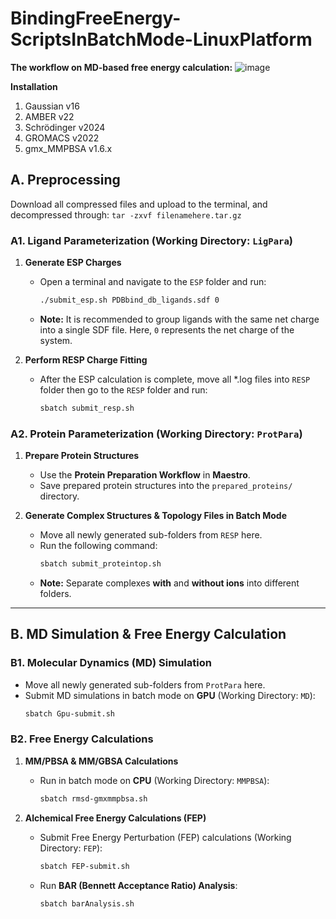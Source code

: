 # BindingFreeEnergy-ScriptsInBatchMode-LinuxPlatform

**The workflow on MD-based free energy calculation:**
![image](https://github.com/user-attachments/assets/89bd4b4a-b22a-4334-b788-4a94d79c9407)

**Installation**
1. Gaussian v16
2. AMBER v22
3. Schrödinger v2024
4. GROMACS v2022
5. gmx_MMPBSA v1.6.x

## **A. Preprocessing**  
Download all compressed files and upload to the terminal, and decompressed through: `tar -zxvf filenamehere.tar.gz`

### **A1. Ligand Parameterization (Working Directory: `LigPara`)**  
1. **Generate ESP Charges**  
   - Open a terminal and navigate to the `ESP` folder and run:  
     ```bash
     ./submit_esp.sh PDBbind_db_ligands.sdf 0
     ```  
   - **Note:** It is recommended to group ligands with the same net charge into a single SDF file. Here, `0` represents the net charge of the system. 

2. **Perform RESP Charge Fitting**  
   - After the ESP calculation is complete, move all *.log files into `RESP` folder then go to the `RESP` folder and run:  
     ```bash
     sbatch submit_resp.sh
     ```

### **A2. Protein Parameterization (Working Directory: `ProtPara`)**  
1. **Prepare Protein Structures**  
   - Use the **Protein Preparation Workflow** in **Maestro**.  
   - Save prepared protein structures into the `prepared_proteins/` directory.  

2. **Generate Complex Structures & Topology Files in Batch Mode**  
   - Move all newly generated sub-folders from `RESP` here.
   - Run the following command:  
     ```bash
     sbatch submit_proteintop.sh
     ```  
   - **Note:** Separate complexes **with** and **without ions** into different folders.  

---

## **B. MD Simulation & Free Energy Calculation**  

### **B1. Molecular Dynamics (MD) Simulation**  
- Move all newly generated sub-folders from `ProtPara` here.
- Submit MD simulations in batch mode on **GPU** (Working Directory: `MD`):  
  ```bash
  sbatch Gpu-submit.sh
  ```

### **B2. Free Energy Calculations**  

1. **MM/PBSA & MM/GBSA Calculations**  
   - Run in batch mode on **CPU** (Working Directory: `MMPBSA`):  
     ```bash
     sbatch rmsd-gmxmmpbsa.sh
     ```

2. **Alchemical Free Energy Calculations (FEP)**  
   - Submit Free Energy Perturbation (FEP) calculations (Working Directory: `FEP`):  
     ```bash
     sbatch FEP-submit.sh
     ```  
   - Run **BAR (Bennett Acceptance Ratio) Analysis**:  
     ```bash
     sbatch barAnalysis.sh
     ```
